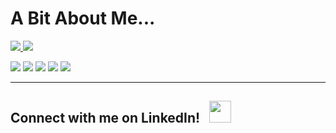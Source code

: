 # A Bit About Me...

<div >
  <a  href="https://github.com/anuraghazra/github-readme-stats">
    <img src="https://github-readme-stats.vercel.app/api?username=daniel-jacks&show_icons=true&theme=great-gatsby" />
  </a>
  <a  href="https://github.com/daniel-jacks">
    <img src="https://github-readme-streak-stats.herokuapp.com/?user=daniel-jacks&theme=great-gatsby" />
  </a>
<!-- 
[![Daniel's GitHub stats](https://github-readme-stats.vercel.app/api?username=daniel-jacks&show_icons=true&theme=cobalt2)](https://github.com/anuraghazra/github-readme-stats) -->

![](https://img.shields.io/badge/Developer-Node-informational?style=flat&logo=node.js&logoColor=68a063&color=68a063) 
![](https://img.shields.io/badge/Developer-React-informational?style=flat&logo=react&logoColor=00ffff&color=00ffff)
![](https://img.shields.io/badge/Developer-JavaScript-informational?style=flat&logo=javascript&logoColor=f0db4f&color=f0db4f)
![](https://img.shields.io/badge/Developer-HTML-informational?style=flat&logo=html5&logoColor=ff3333&color=ff3333)
![](https://img.shields.io/badge/Developer-CSS-informational?style=flat&logo=css-wizardry&logoColor=66d3fa&color=66d3fa)

---
  <div>
    <h2>Connect with me on LinkedIn! &nbsp;  
    <a style='display: inline' target="_blank" rel="noopener noreferrer" href='https://www.linkedin.com/in/daniel-jacks/'><img src='https://cliply.co/wp-content/uploads/2021/02/372102050_LINKEDIN_ICON_400px.gif' style='width: 35px; height: 35px'></a>
    </h2>
  </div>
</div> 